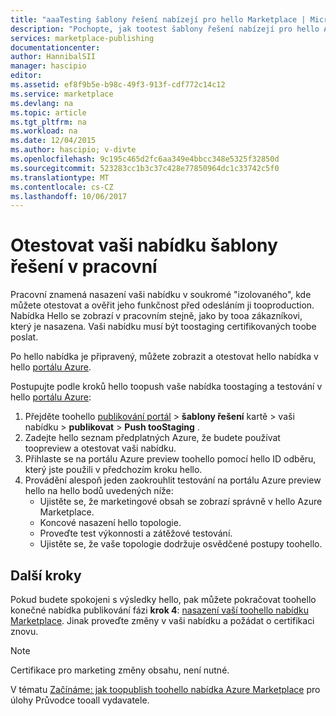 ```yaml
---
title: "aaaTesting šablony řešení nabízejí pro hello Marketplace | Microsoft Docs"
description: "Pochopte, jak tootest šablony řešení nabízejí pro hello Azure Marketplace."
services: marketplace-publishing
documentationcenter: 
author: HannibalSII
manager: hascipio
editor: 
ms.assetid: ef8f9b5e-b98c-49f3-913f-cdf772c14c12
ms.service: marketplace
ms.devlang: na
ms.topic: article
ms.tgt_pltfrm: na
ms.workload: na
ms.date: 12/04/2015
ms.author: hascipio; v-divte
ms.openlocfilehash: 9c195c465d2fc6aa349e4bbcc348e5325f32850d
ms.sourcegitcommit: 523283cc1b3c37c428e77850964dc1c33742c5f0
ms.translationtype: MT
ms.contentlocale: cs-CZ
ms.lasthandoff: 10/06/2017
---
```

# <a name="test-your-solution-template-offer-in-staging"></a>Otestovat vaši nabídku šablony řešení v pracovní
Pracovní znamená nasazení vaši nabídku v soukromé "izolovaného", kde můžete otestovat a ověřit jeho funkčnost před odesláním ji tooproduction. Nabídka Hello se zobrazí v pracovním stejně, jako by tooa zákazníkovi, který je nasazena. Vaši nabídku musí být toostaging certifikovaných toobe poslat.

Po hello nabídka je připravený, můžete zobrazit a otestovat hello nabídka v hello [portálu Azure](https://portal.azure.com/).

Postupujte podle kroků hello toopush vaše nabídka toostaging a testování v hello [portálu Azure](https://portal.azure.com/):

1. Přejděte toohello [publikování portál](https://publish.windowsazure.com) > **šablony řešení** kartě > vaši nabídku > **publikovat** > **Push tooStaging** .
2. Zadejte hello seznam předplatných Azure, že budete používat toopreview a otestovat vaši nabídku.
3. Přihlaste se na portálu Azure preview toohello pomocí hello ID odběru, který jste použili v předchozím kroku hello.
4. Provádění alespoň jeden zaokrouhlit testování na portálu Azure preview hello na hello bodů uvedených níže:
   * Ujistěte se, že marketingové obsah se zobrazí správně v hello Azure Marketplace.
   * Koncové nasazení hello topologie.
   * Proveďte test výkonnosti a zátěžové testování.
   * Ujistěte se, že vaše topologie dodržuje osvědčené postupy toohello.

## <a name="next-steps"></a>Další kroky
Pokud budete spokojeni s výsledky hello, pak můžete pokračovat toohello konečné nabídka publikování fázi **krok 4**: [nasazení vaší toohello nabídku Marketplace](marketplace-publishing-push-to-production.md). Jinak proveďte změny v vaši nabídku a požádat o certifikaci znovu.

> [!NOTE]
> Certifikace pro marketing změny obsahu, není nutné.
> 
> 

V tématu [Začínáme: jak toopublish toohello nabídka Azure Marketplace](marketplace-publishing-getting-started.md) pro úlohy Průvodce tooall vydavatele.

